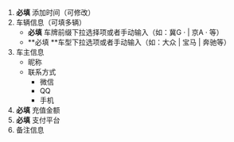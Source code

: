 1. **必填** 添加时间（可修改）
2. 车辆信息（可填多辆）
   - **必填** 车牌前缀下拉选择项或者手动输入（如：冀G ·  | 京A · 等）
   - **必填 **车型下拉选项或者手动输入（如：大众 | 宝马 | 奔驰等）
3. 车主信息
   - 昵称
   - 联系方式
     - 微信
     - QQ
     - 手机
4. **必填** 充值金额
5. **必填** 支付平台
6. 备注信息

